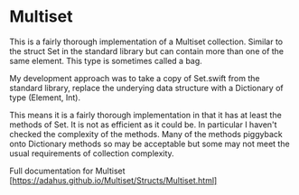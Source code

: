 # Multiset

This is a fairly thorough implementation of a Multiset collection.
Similar to the struct Set in the standard library but can contain more than one of the same element.
This type is sometimes called a bag.

My development approach was to take a copy of Set.swift from the standard library, replace the underying data structure with a Dictionary of type (Element, Int).

This means it is a fairly thorough implementation in that it has at least the methods of Set.
It is not as efficient as it could be.
In particular I haven't checked the complexity of the methods. Many of the methods piggyback onto Dictionary methods so may be acceptable but some may not meet the usual requirements of collection complexity.


Full documentation for Multiset [https://adahus.github.io/Multiset/Structs/Multiset.html]

